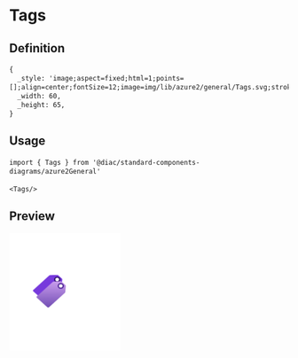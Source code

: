# Tags

## Definition

```
{
  _style: 'image;aspect=fixed;html=1;points=[];align=center;fontSize=12;image=img/lib/azure2/general/Tags.svg;strokeColor=none;',
  _width: 60,
  _height: 65,
}
```

## Usage

```
import { Tags } from '@diac/standard-components-diagrams/azure2General'

<Tags/>
```

## Preview

<img src="./tags.png" width="200"/>
